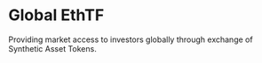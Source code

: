 # Global EthTF

Providing market access to investors globally through exchange of Synthetic Asset Tokens.